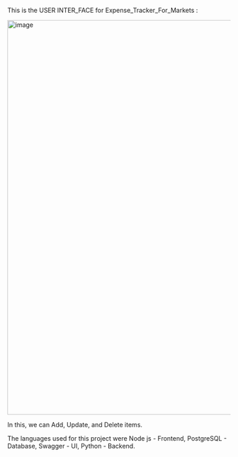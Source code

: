 This is the USER INTER_FACE for Expense_Tracker_For_Markets :

<img width="1894" height="891" alt="image" src="https://github.com/user-attachments/assets/fb59b825-0f86-4098-8049-4d1ed09173fb" />

In this, we can Add, Update, and Delete items.

The languages used for this project were 
                              Node js - Frontend,
                              PostgreSQL - Database,
                              Swagger - UI,
                              Python - Backend.
